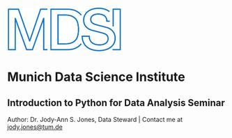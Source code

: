 <p align="left">
  <img width="" height="100" src="images\mdsi_logo.png">
</p>

# Munich Data Science Institute 
## Introduction to Python for Data Analysis Seminar
Author: Dr. Jody-Ann S. Jones, Data Steward | Contact me at jody.jones@tum.de
